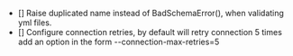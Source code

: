 
- [] Raise duplicated name instead of BadSchemaError(), when validating yml files.
- [] Configure connection retries, by default will retry connection 5 times
     add an option in the form --connection-max-retries=5
